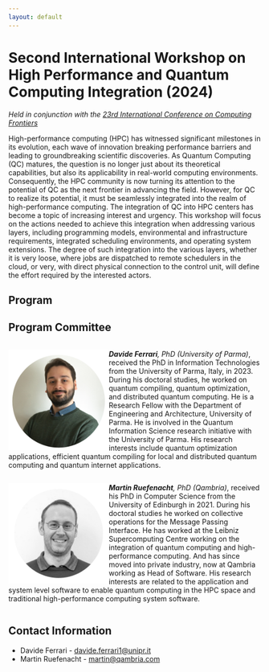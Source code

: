 ```yaml
---
layout: default
---
```


# Second International Workshop on High Performance and Quantum Computing Integration (2024)

_Held in conjunction with the [23rd International Conference on Computing Frontiers](https://www.computingfrontiers.org/2026/index.html)_

High-performance computing (HPC) has witnessed significant milestones in its evolution, each wave of innovation breaking performance barriers and leading to groundbreaking scientific discoveries. As Quantum Computing (QC) matures, the question is no longer just about its theoretical capabilities, but also its applicability in real-world computing environments. Consequently, the HPC community is now turning its attention to the potential of QC as the next frontier in advancing the field.
However, for QC to realize its potential, it must be seamlessly integrated into the realm of high-performance computing. The integration of QC into HPC centers has become a topic of increasing interest and urgency. This workshop will focus on the actions needed to achieve this integration when addressing various layers, including programming models, environmental and infrastructure requirements, integrated scheduling environments, and operating system extensions. The degree of such integration into the various layers, whether it is very loose, where jobs are dispatched to remote schedulers in the cloud, or very, with direct physical connection to the control unit, will define the effort required by the interested actors.

## Program

## Program Committee

<p style="display:inline-block;">
  <img src="davide.png" style="float: left" width="200">
  <i><b>Davide Ferrari</b>, PhD (University of Parma)</i>, received the PhD in Information Technologies from the University of Parma, Italy, in 2023. During his doctoral studies, he worked on quantum compiling, quantum optimization, and distributed quantum computing. He is a Research Fellow with the Department of Engineering and Architecture, University of Parma. He is involved in the Quantum Information Science research initiative with the University of Parma. His research interests include quantum optimization applications, efficient quantum compiling for local and distributed quantum computing and quantum internet applications.
</p>
<p style="display:inline-block;">
	<img src="martin.png" style="float: left" width="200">
	<i><b>Martin Ruefenacht</b>, PhD (Qambria)</i>, received his PhD in Computer Science from the University of Edinburgh in 2021. During his doctoral studies he worked on collective operations for the Message Passing Interface. He has worked at the Leibniz Supercomputing Centre working on the integration of quantum computing and high-performance computing. And has since moved into private industry, now at Qambria working as Head of Software. His research interests are related to the application and system level software to enable quantum computing in the HPC space and traditional high-performance computing system software.
</p>


## Contact Information
*   Davide Ferrari - davide.ferrari1@unipr.it
*   Martin Ruefenacht - martin@qambria.com
